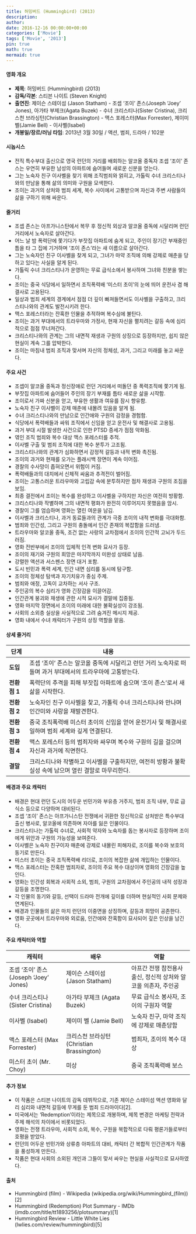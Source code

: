```yaml
---
title: 허밍버드 (Hummingbird) (2013)
description: 
author: 
date: 2016-12-16 00:00:00+00:00
categories: ['Movie']
tags: ['Movie', '2013']
pin: true
math: true
mermaid: true
---
```

#### 영화 개요

- **제목**: 허밍버드 (Hummingbird) (2013)  
- **감독/각본**: 스티븐 나이트 (Steven Knight)  
- **출연진**: 제이슨 스테이섬 (Jason Statham) - 조셉 ‘조이’ 존스(Joseph ‘Joey’ Jones), 아가타 부제크(Agata Buzek) - 수녀 크리스티나(Sister Cristina), 크리스천 브라싱턴(Christian Brassington) - 맥스 포레스터(Max Forrester), 제이미 벨(Jamie Bell) - 이사벨(Isabel)  
- **개봉일/장르/러닝 타임**: 2013년 3월 30일 / 액션, 범죄, 드라마 / 102분  

#### 시놉시스

- 전직 특수부대 출신으로 영국 런던의 거리를 배회하는 알코올 중독자 조셉 ‘조이’ 존스는 우연히 부유한 남성의 아파트에 숨어들며 새로운 신분을 얻는다.  
- 그는 노숙자 친구 이사벨을 찾기 위해 조직범죄와 얽히고, 가톨릭 수녀 크리스티나와의 만남을 통해 삶의 의미와 구원을 모색한다.  
- 조이는 과거의 상처와 범죄 세계, 복수 사이에서 고통받으며 자신과 주변 사람들의 삶을 구하기 위해 싸운다.  

#### 줄거리

- 조셉 존스는 아프가니스탄에서 복무 후 정신적 외상과 알코올 중독에 시달리며 런던 거리에서 노숙자로 살아간다.  
- 어느 날 밤 폭력단에 쫓기다가 부잣집 아파트에 숨게 되고, 주인이 장기간 부재중인 틈을 타 그 집에 기거하며 ‘조이 존스’라는 새 이름으로 살아간다.  
- 그는 노숙자인 친구 이사벨을 찾게 되고, 그녀가 마약 조직에 의해 강제로 매춘을 당하고 있다는 사실을 알게 된다.  
- 가톨릭 수녀 크리스티나가 운영하는 무료 급식소에서 봉사하며 그녀와 친분을 쌓는다.  
- 조이는 중국 식당에서 일하면서 조직폭력배 ‘미스터 초이’의 눈에 띄어 운전사 겸 해결사로 고용된다.  
- 일상과 범죄 세계의 경계에서 점점 더 깊이 빠져들면서도 이사벨을 구출하고, 크리스티나와의 관계도 발전시키려 한다.  
- 맥스 포레스터라는 잔혹한 인물을 추적하며 복수심에 불탄다.  
- 조이는 과거 부대에서의 트라우마와 가정사, 현재 자신을 펼치려는 갈등 속에 심리적으로 점점 무너져간다.  
- 크리스티나와의 관계는 그의 내면적 재생과 구원의 상징으로 등장하지만, 쉽지 않은 현실이 계속 그를 압박한다.  
- 조이는 마침내 범죄 조직과 맞서며 자신의 정체성, 과거, 그리고 미래를 놓고 싸운다.  

#### 주요 사건

- 조셉이 알코올 중독과 정신장애로 런던 거리에서 떠돌던 중 폭력조직에 쫓기게 됨.  
- 부잣집 아파트에 숨어들어 주인의 장기 부재를 틈타 새로운 삶을 시작함.  
- 조이로서 가짜 신분을 얻고, 부유한 생활과 여유를 잠시 향유함.  
- 노숙자 친구 이사벨이 강제 매춘에 내몰려 있음을 알게 됨.  
- 수녀 크리스티나와의 만남으로 인간애와 구원의 감정을 경험함.  
- 식당에서 폭력배들과 싸워 조직에서 신임을 얻고 운전사 및 해결사로 고용됨.  
- 과거 부대 시절 발생한 사건으로 인한 PTSD 증세가 점점 악화됨.  
- 엮인 조직 범죄와 복수 대상 맥스 포레스터를 추적.  
- 이사벨 구출 및 범죄 조직에 대한 복수 분투가 고조됨.  
- 크리스티나와의 관계가 심화하면서 감정적 갈등과 내적 변화 촉진됨.  
- 조이의 과거와 현재를 오가는 플래시백 장면이 계속 이어짐.  
- 경찰의 수사망이 좁혀오면서 위험이 커짐.  
- 폭력배들과의 대치에서 신체적 싸움과 추격전이 벌어짐.  
- 조이는 고통스러운 트라우마와 고립감 속에 분투하지만 점차 재생과 구원의 조짐을 보임.  
- 최종 결전에서 조이는 복수를 완성하고 이사벨을 구하지만 자신은 여전히 방황함.  
- 크리스티나와 작별하며 그의 내면적 평화가 완전히 이루어지지 못했음을 암시.  
- 경찰이 그를 엄습하며 영화는 열린 여운을 남김.  
- 이사벨과 크리스티나, 과거 동료들과의 관계가 극중 조이의 내적 변화를 극대화함.  
- 범죄와 인간성, 그리고 구원의 충돌에서 인간 존재의 복잡함을 드러냄.  
- 트라우마와 알코올 중독, 조건 없는 사랑의 교차점에서 조이의 인간적 고뇌가 두드러짐.  
- 영화 전반부에서 조이의 입체적 인격 변화 묘사가 등장.  
- 조이의 재기와 구원의 희망은 마지막까지 미완성 상태로 남음.  
- 강렬한 액션과 서스펜스 장면 대거 포함.  
- 도시 빈민과 폭력 세계, 인간 내면 심리를 동시에 탐구함.  
- 조이의 정체성 탐색과 자기치유가 중심 주제.  
- 범죄와 애정, 고독이 교차하는 서사 구조.  
- 주인공의 복수 심리가 영화 긴장감을 이끌어감.  
- 인간관계 붕괴와 재생에 관한 시적 묘사가 결말에 집중됨.  
- 영화 마지막 장면에서 조이의 미래에 대한 불확실성이 강조됨.  
- 사회의 소외층 실상을 사실적으로 그려 숨겨진 메시지 제공.  
- 영화 내에서 수녀 캐릭터가 구원의 상징 역할을 맡음.  

#### 상세 줄거리

| **단계** | **내용** |
|----------|----------|
| **도입** | 조셉 ‘조이’ 존스는 알코올 중독에 시달리고 런던 거리 노숙자로 떠돌며 과거 부대에서의 트라우마에 고통받는다. |
| **전환점 1** | 폭력단의 추격을 피해 부잣집 아파트에 숨으며 ‘조이 존스’로서 새 삶을 시작한다. |
| **전환점 2** | 노숙자인 친구 이사벨을 찾고, 가톨릭 수녀 크리스티나와 만나며 인간미와 사랑을 재발견한다. |
| **전환점 3** | 중국 조직폭력배 미스터 초이의 신임을 얻어 운전기사 및 해결사로 일하며 범죄 세계와 깊게 연결된다. |
| **전환점 4** | 맥스 포레스터 등의 범죄자와 싸우며 복수와 구원의 길을 걸으며 자신과 과거에 직면한다. |
| **결말** | 크리스티나와 작별하고 이사벨을 구출하지만, 여전히 방황과 불확실성 속에 남으며 열린 결말로 마무리한다. |

#### 배경과 주요 캐릭터

- 배경은 현대 런던 도시의 어두운 빈민가와 부유층 거주지, 범죄 조직 내부, 무료 급식소 등으로 다양하며 대비된다.  
- 조셉 ‘조이’ 존스는 아프가니스탄 전쟁에서 귀환한 정신적으로 상처받은 특수부대 출신 병사로, 알코올에 의존하며 자아를 잃은 인물이다.  
- 크리스티나는 가톨릭 수녀로, 사회적 약자와 노숙자를 돕는 봉사자로 등장하며 조이에게 위안과 구원의 가능성을 보여준다.  
- 이사벨은 노숙자 친구이자 매춘에 강제로 내몰린 피해자로, 조이를 복수와 보호의 동기로 만든다.  
- 미스터 초이는 중국 조직폭력배 리더로, 조이의 복잡한 삶에 개입하는 인물이다.  
- 맥스 포레스터는 잔혹한 범죄자로, 조이의 주요 복수 대상이며 영화의 긴장감을 높인다.  
- 영화는 인간성 회복과 사회적 소외, 범죄, 구원의 교차점에서 주인공의 내적 성장과 갈등을 조명한다.  
- 각 인물의 동기와 갈등, 선택이 드라마 전개에 깊이를 더하며 현실적인 사회 문제와 연계된다.  
- 배경과 인물들의 삶은 마치 런던의 이중면을 상징하며, 갈등과 희망이 공존한다.  
- 영화 곳곳에서 트라우마와 외로움, 인간애와 잔혹함이 묘사되어 깊은 인상을 남긴다.  

#### 주요 캐릭터와 역할

| **캐릭터** | **배우** | **역할** |
|------------|----------|----------|
| 조셉 ‘조이’ 존스 (Joseph ‘Joey’ Jones) | 제이슨 스테이섬 (Jason Statham) | 아프간 전쟁 참전용사 출신, 정신적 상처와 알코올 의존자, 주인공 |  
| 수녀 크리스티나 (Sister Cristina) | 아가타 부제크 (Agata Buzek) | 무료 급식소 봉사자, 조이의 구원자 역할 |  
| 이사벨 (Isabel) | 제이미 벨 (Jamie Bell) | 노숙자 친구, 마약 조직에 강제로 매춘당함 |  
| 맥스 포레스터 (Max Forrester) | 크리스천 브라싱턴 (Christian Brassington) | 범죄자, 조이의 복수 대상 |  
| 미스터 초이 (Mr. Choy) | 미상 | 중국 조직폭력배 보스 |  

#### 추가 정보

- 이 작품은 스티븐 나이트의 감독 데뷔작으로, 기존 제이슨 스테이섬 액션 영화와 달리 심리와 내면적 갈등에 무게를 둔 범죄 드라마이다[2].  
- 미국에서는 ‘Redemption’이라는 제목으로 개봉하며, 제목 변경은 마케팅 전략과 주제 해석의 차이에서 비롯되었다.  
- 영화는 전쟁 트라우마, 사회적 소외, 복수, 구원을 복합적으로 다뤄 평론가들로부터 호평을 받았다.  
- 런던의 어두운 빈민가와 상류층 아파트의 대비, 캐릭터 간 복합적 인간관계가 작품을 풍성하게 만든다.  
- 작품은 현대 사회의 소외된 개인과 그들이 맞서 싸우는 현실을 사실적으로 묘사하였다.  

#### 출처

- Hummingbird (film) - Wikipedia (wikipedia.org/wiki/Hummingbird_(film))[2]  
- Hummingbird (Redemption) Plot Summary - IMDb (imdb.com/title/tt1893256/plotsummary)[1]  
- Hummingbird Review - Little White Lies (lwlies.com/review/hummingbird)[5]
